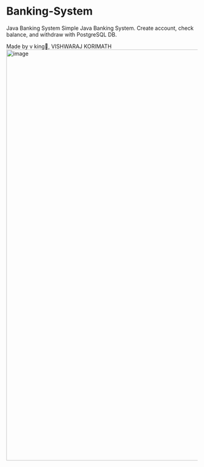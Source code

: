 # Banking-System
 Java Banking System
Simple Java Banking System.
Create account, check balance, and withdraw with PostgreSQL DB.  
  
Made by v king👑,
VISHWARAJ KORIMATH 
<img width="1920" height="1080" alt="image" src="https://github.com/user-attachments/assets/91c8b8d3-b805-4259-b1cc-b8f2a05a33b9" />

